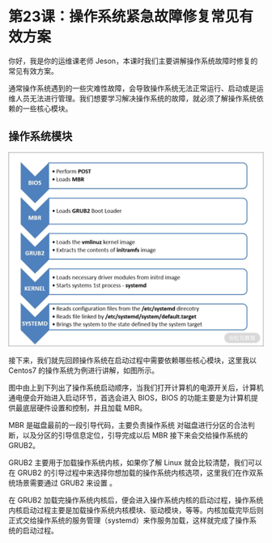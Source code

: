 # 第23课：操作系统紧急故障修复常见有效方案

你好，我是你的运维课老师 Jeson，本课时我们主要讲解操作系统故障时修复的常见有效方案。

通常操作系统遇到的一些灾难性故障，会导致操作系统无法正常运行、启动或是运维人员无法进行管理。我们想要学习解决操作系统的故障，就必须了解操作系统依赖的一些核心模块。

## 操作系统模块

![](/static/image/Ciqc1F66a-OAPlCNAAIm5pCaK9U962.jpg)

接下来，我们就先回顾操作系统在启动过程中需要依赖哪些核心模块，这里我以 Centos7 的操作系统为例进行讲解，如图所示。

图中由上到下列出了操作系统启动顺序，当我们打开计算机的电源开关后，计算机通电便会开始进入启动环节，首选会进入 BIOS，BIOS 的功能主要是为计算机提供最底层硬件设置和控制，并且加载 MBR。

MBR 是磁盘最前的一段引导代码，主要负责操作系统 对磁盘进行分区的合法判断，以及分区的引导信息定位，引导完成以后 MBR 接下来会交给操作系统的 GRUB2。

GRUB2 主要用于加载操作系统内核，如果你了解 Linux 就会比较清楚，我们可以在 GRUB2 的引导过程中来选择你想加载的操作系统内核选项，这里我们在作双系统场景需要通过 GRUB2 来设置 。

在 GRUB2 加载完操作系统内核后，便会进入操作系统内核的启动过程，操作系统内核启动过程主要是加载操作系统内核模块、驱动模块，等等。内核加载完毕后则正式交给操作系统的服务管理（systemd）来作服务加载，这样就完成了操作系统的启动过程。